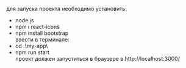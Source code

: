 для запуска проекта необходимо установить:  
- node.js 
- npm i react-icons 
- npm install bootstrap  
ввести в терминале:
- cd .\my-app\ 
- npm run start  
проект должен запуститься в браузере в http://localhost:3000/